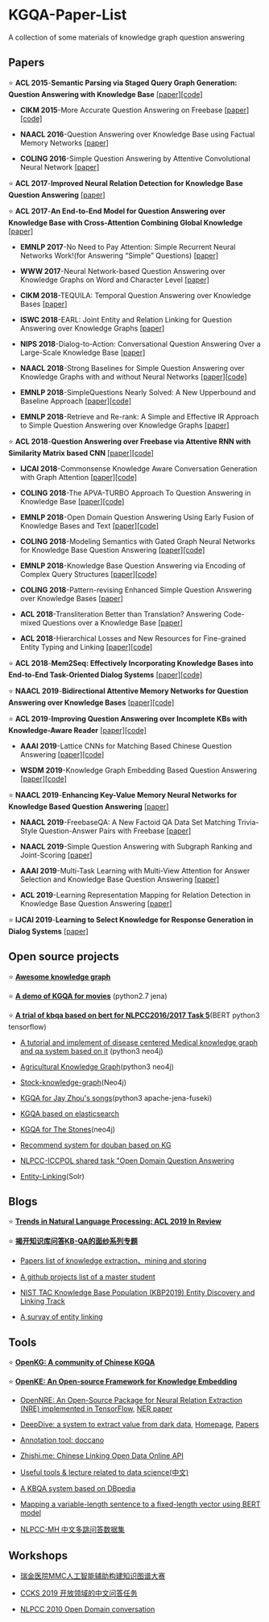 # KGQA-Paper-List
A collection of some materials of knowledge graph question answering

## Papers

:star: **ACL 2015**-**Semantic Parsing via Staged Query Graph Generation: Question Answering with Knowledge Base** 
[[paper]](https://www.microsoft.com/en-us/research/publication/semantic-parsing-via-staged-query-graph-generation-question-answering-with-knowledge-base/)[[code]](https://github.com/scottyih/STAGG) 

- **CIKM 2015**-More Accurate Question Answering on Freebase 
[[paper]](https://dl_acm.gg363.site/citation.cfm?id=2806472)[[code]](https://github.com/ad-freiburg/aqqu)

- **NAACL 2016**-Question Answering over Knowledge Base using Factual Memory Networks
[[paper]](https://www.aclweb.org/anthology/N16-2016.pdf)

- **COLING 2016**-Simple Question Answering by Attentive Convolutional Neural Network
[[paper]](https://www.aclweb.org/anthology/C16-1164.pdf)

:star:  **ACL 2017**-**Improved Neural Relation Detection for Knowledge Base Question Answering**
[[paper]](https://arxiv.org/pdf/1704.06194.pdf)

:star:  **ACL 2017**-**An End-to-End Model for Question Answering over Knowledge Base with Cross-Attention Combining Global Knowledge**
[[paper]](https://www.aclweb.org/anthology/P17-1021.pdf)

- **EMNLP 2017**-No Need to Pay Attention: Simple Recurrent Neural Networks Work!(for Answering “Simple” Questions)
[[paper]](https://www.aclweb.org/anthology/D17-1307.pdf)

- **WWW 2017**-Neural Network-based Question Answering over Knowledge Graphs on Word and Character Level
[[paper]](https://dl.acm.org/ft_gateway.cfm?id=3052675&ftid=1864214&dwn=1&CFID=166354814&CFTOKEN=b24a6cc918c31342-57EF028D-FC77-0D58-1C25E6922FA4B332)

- **CIKM 2018**-TEQUILA: Temporal Question Answering over Knowledge Bases
[[paper]](https://dl.acm.org/citation.cfm?id=3269247&dl=ACM&coll=DL)

- **ISWC 2018**-EARL: Joint Entity and Relation Linking for Question Answering over Knowledge Graphs
[[paper]](https://arxiv.org/pdf/1801.03825.pdf)

- **NIPS 2018**-Dialog-to-Action: Conversational Question Answering Over a Large-Scale Knowledge Base
[[paper]](http://papers.nips.cc/paper/7558-dialog-to-action-conversational-question-answering-over-a-large-scale-knowledge-base)

- **NAACL 2018**-Strong Baselines for Simple Question Answering over Knowledge Graphs with and without Neural Networks 
[[paper]](https://www.aclweb.org/anthology/N18-2047.pdf)[[code]](https://github.com/castorini/BuboQA)

- **EMNLP 2018**-SimpleQuestions Nearly Solved: A New Upperbound and Baseline Approach 
[[paper]](http://aclweb.org/anthology/D18-1051)[[code]](https://github.com/PetrochukM/Simple-QA-EMNLP-2018)

- **EMNLP 2018**-Retrieve and Re-rank: A Simple and Effective IR Approach to Simple Question Answering over Knowledge Graphs
[[paper]](https://www.aclweb.org/anthology/W18-5504.pdf)

:star:  **ACL 2018**-**Question Answering over Freebase via Attentive RNN with Similarity Matrix based CNN** 
[[paper]](https://arxiv.gg363.site/vc/arxiv/papers/1804/1804.03317v2.pdf)[[code]](https://github.com/quyingqi/kbqa-ar-smcnn)

- **IJCAI 2018**-Commonsense Knowledge Aware Conversation Generation with Graph Attention
[[paper]](https://www.ijcai.org/proceedings/2018/0643.pdf)[[code]](https://github.com/tuxchow/ccm)

- **COLING 2018**-The APVA-TURBO Approach To Question Answering in Knowledge Base 
[[paper]](https://www.aclweb.org/anthology/C18-1170.pdf)[[code]](https://github.com/wavewangyue/kbqa)

- **EMNLP 2018**-Open Domain Question Answering Using Early Fusion of Knowledge Bases and Text
[[paper]](https://arxiv.org/pdf/1809.00782.pdf)[[code]](https://github.com/OceanskySun/GraftNet)

- **COLING 2018**-Modeling Semantics with Gated Graph Neural Networks for Knowledge Base Question Answering
[[paper]](https://www.aclweb.org/anthology/C18-1280.pdf)[[code]](https://github.com/UKPLab/coling2018-graph-neural-networks-question-answering)

- **EMNLP 2018**-Knowledge Base Question Answering via Encoding of Complex Query Structures
[[paper]](http://www.cs.sjtu.edu.cn/~kzhu/papers/kzhu-kbqa-complex.pdf)[[code]](http://202.120.38.146/CompQA/)

- **COLING 2018**-Pattern-revising Enhanced Simple Question Answering over Knowledge Bases
[[paper]](https://www.aclweb.org/anthology/C18-1277.pdf)

- **ACL 2018**-Transliteration Better than Translation? Answering Code-mixed Questions over a Knowledge Base
[[paper]](https://www.aclweb.org/anthology/W18-3205.pdf)

- **ACL 2018**-Hierarchical Losses and New Resources for Fine-grained Entity Typing and Linking
[[paper]](https://people.cs.umass.edu/~luke/hierarchical-losses-resources.pdf)[[code]](https://github.com/MurtyShikhar/Hierarchical-Typing)

:star:  **ACL 2018**-**Mem2Seq: Effectively Incorporating Knowledge Bases into End-to-End Task-Oriented Dialog Systems**
[[paper]](https://arxiv.gg363.site/pdf/1804.08217.pdf)[[code]](https://github.com/HLTCHKUST/Mem2Seq)

:star:  **NAACL 2019**-**Bidirectional Attentive Memory Networks for Question Answering over Knowledge Bases**
[[paper]](https://arxiv.org/pdf/1903.02188.pdf)[[code]](https://github.com/hugochan/BAMnet)

:star:  **ACL 2019**-**Improving Question Answering over Incomplete KBs with Knowledge-Aware Reader**
[[paper]](https://arxiv.org/pdf/1905.07098.pdf)[[code]](https://github.com/xwhan/Knowledge-Aware-Reader)

- **AAAI 2019**-Lattice CNNs for Matching Based Chinese Question Answering
[[paper]](https://arxiv.org/pdf/1902.09087.pdf)[[code]](https://github.com/Erutan-pku/LCN-for-Chinese-QA)

- **WSDM 2019**-Knowledge Graph Embedding Based Question Answering
[[paper]](http://delivery.acm.org/10.1145/3300000/3290956/p105-huang.pdf?ip=115.156.143.194&id=3290956&acc=ACTIVE%20SERVICE&key=BF85BBA5741FDC6E%2ECC932049E1B2BA72%2E4D4702B0C3E38B35%2E4D4702B0C3E38B35&__acm__=1571675092_76f56bedcea4d1b226688787c8155752)[[code]](https://github.com/xhuang31/KEQA_WSDM19)

:star:  **NAACL 2019**-**Enhancing Key-Value Memory Neural Networks for Knowledge Based Question Answering**
[[paper]](https://pdfs.semanticscholar.org/8bc3/3f2d6bb9e6100b720e09c44e6c3ebee5614f.pdf?_ga=2.213130196.1139564236.1571666084-1338815220.1571666084)

- **NAACL 2019**-FreebaseQA: A New Factoid QA Data Set Matching Trivia-Style Question-Answer Pairs with Freebase
[[paper]](https://www.aclweb.org/anthology/N19-1028.pdf)

- **NAACL 2019**-Simple Question Answering with Subgraph Ranking and Joint-Scoring
[[paper]](https://www.aclweb.org/anthology/N19-1029.pdf)

- **AAAI 2019**-Multi-Task Learning with Multi-View Attention for Answer Selection and Knowledge Base Question Answering
[[paper]](https://www.aaai.org/ojs/index.php/AAAI/article/view/4593)

- **ACL 2019**-Learning Representation Mapping for Relation Detection in Knowledge Base Question Answering
[[paper]](https://arxiv.gg363.site/pdf/1907.07328.pdf)

:star:  **IJCAI 2019**-**Learning to Select Knowledge for Response Generation in Dialog Systems**
[[paper]](https://www.ijcai.org/proceedings/2019/0706.pdf)



## Open source projects

:star:  [**Awesome knowledge graph**](https://github.com/shaoxiongji/awesome-knowledge-graph)

:star:  [**A demo of KGQA for movies**](https://github.com/SimmerChan/KG-demo-for-movie) (python2.7 jena)

:star:  [**A trial of kbqa based on bert for NLPCC2016/2017 Task 5**](https://github.com/WenRichard/KBQA-BERT)(BERT python3 tensorflow)

- [A tutorial and implement of disease centered Medical knowledge graph and qa system based on it](https://github.com/SimmerChan/KG-demo-for-movie) (python3 neo4j)

- [Agricultural Knowledge Graph](https://github.com/qq547276542/Agriculture_KnowledgeGraph)(python3 neo4j)

- [Stock-knowledge-graph](https://github.com/lemonhu/stock-knowledge-graph)(Neo4j)

- [KGQA for Jay Zhou's songs](https://github.com/zhangtao-seu/Jay_KG)(python3 apache-jena-fuseki)

- [KGQA based on elasticsearch](http://www.openkg.cn/tool/elasticsearch-kbqa)

- [KGQA for The Stones](https://github.com/chizhu/KGQA_HLM)(neo4j)

- [Recommend system for douban based on KG](https://github.com/mattzheng/DouBanRecommend)

- [NLPCC-ICCPOL shared task "Open Domain Question Answering](https://github.com/soloice/QA-System)

- [Entity-Linking](https://github.com/songjs1993/Entity-Linking)(Solr)



## Blogs

:star:  [**Trends in Natural Language Processing: ACL 2019 In Review**](https://www.mihaileric.com/posts/nlp-trends-acl-2019/)

:star:  [**揭开知识库问答KB-QA的面纱系列专题**](https://zhuanlan.zhihu.com/p/27141786)

- [Papers list of knowledge extraction、mining and storing](https://github.com/Pelhans/paper_list/tree/master/knowledge_graph)

- [A github projects list of a master student](https://liuhuanyong.github.io/)

- [NIST TAC Knowledge Base Population (KBP2019) Entity Discovery and Linking Track](http://nlp.cs.rpi.edu/kbp/2019/elreading.html)

- [A survay of entity linking](https://zhuanlan.zhihu.com/p/63123685)



## Tools

:star:  [**OpenKG: A community of Chinese KGQA**](http://openkg.cn/home)

:star:  [**OpenKE: An Open-source Framework for Knowledge Embedding**](https://github.com/thunlp/OpenKE)

- [OpenNRE: An Open-Source Package for Neural Relation Extraction (NRE) implemented in TensorFlow](https://github.com/thunlp/OpenNRE/), [NER paper](https://github.com/thunlp/NREPapers)

- [DeepDive: a system to extract value from dark data](https://github.com/HazyResearch/deepdive), [Homepage](http://deepdive.stanford.edu/), [Papers](https://github.com/HazyResearch/deepdive/blob/master/doc/papers.md)

- [Annotation tool: doccano](https://github.com/chakki-works/doccano)

- [Zhishi.me: Chinese Linking Open Data Online API](http://zhishi.me/)

- [Useful tools & lecture related to data science(中文)](https://github.com/BrambleXu/knowledge-graph-learning/issues/131)

- [A KBQA system based on DBpedia](https://github.com/pkumod/gAnswer)

- [Mapping a variable-length sentence to a fixed-length vector using BERT model ](https://github.com/hanxiao/bert-as-service)

- [NLPCC-MH 中文多跳问答数据集](https://github.com/wavewangyue/NLPCC-MH)

## Workshops

- [瑞金医院MMC人工智能辅助构建知识图谱大赛](https://tianchi.aliyun.com/competition/introduction.htm?spm=5176.100066.0.0.457933afBacvqN&raceId=231687)

- [CCKS 2019 开放领域的中文问答任务](https://www.biendata.com/competition/ccks_2019_6/)

- [NLPCC 2010 Open Domain conversation](http://tcci.ccf.org.cn/conference/2019/cfpt.php)
